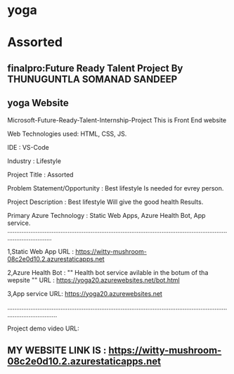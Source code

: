 # yoga
# Assorted
## finalpro:Future Ready Talent Project By THUNUGUNTLA SOMANAD SANDEEP
##  yoga Website

Microsoft-Future-Ready-Talent-Internship-Project This is Front End website

Web Technologies used: HTML, CSS, JS.

IDE           : VS-Code

Industry      : Lifestyle

Project Title : Assorted

Problem Statement/Opportunity : Best  lifestyle Is needed for evrey person.

Project Description           :  Best lifestyle  Will give the good health Results.

Primary Azure Technology      :  Static Web Apps, Azure Health Bot, App service.
.....................................................................................................................................................

1,Static Web App URL :  https://witty-mushroom-08c2e0d10.2.azurestaticapps.net

2,Azure Health Bot : "" Health bot service avilable in the botum of tha wepsite "" URL :  https://yoga20.azurewebsites.net/bot.html

3,App service URL: https://yoga20.azurewebsites.net


........................................................................................................................................................

Project demo video URL: 

## MY WEBSITE LINK IS : https://witty-mushroom-08c2e0d10.2.azurestaticapps.net
